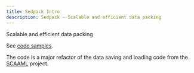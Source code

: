 ```yaml
---
title: Sedpack Intro
description: Sedpack - Scalable and efficient data packing
---
```


Scalable and efficient data packing

See [code samples](https://github.com/google/sedpack/tree/main/docs).

The code is a major refactor of the data saving and loading code from the
[SCAAML](https://github.com/google/scaaml) project.
